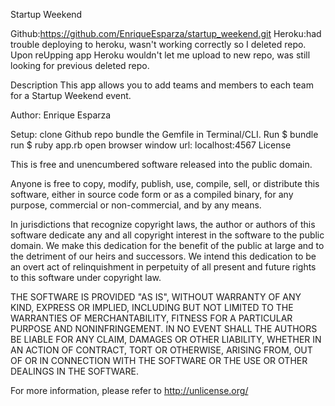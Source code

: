 Startup Weekend

Github:https://github.com/EnriqueEsparza/startup_weekend.git
Heroku:had trouble deploying to heroku, wasn't working correctly so I deleted repo. Upon reUpping app
Heroku wouldn't let me upload to new repo, was still looking for previous deleted repo.

Description
This app allows you to add teams and members to each team for a Startup Weekend event.

Author:
Enrique Esparza

Setup:
clone Github repo
bundle the Gemfile in Terminal/CLI. Run $ bundle
run $ ruby app.rb
open browser window url: localhost:4567
License

This is free and unencumbered software released into the public domain.

Anyone is free to copy, modify, publish, use, compile, sell, or distribute this software, either in source code form or as a compiled binary, for any purpose, commercial or non-commercial, and by any means.

In jurisdictions that recognize copyright laws, the author or authors of this software dedicate any and all copyright interest in the software to the public domain. We make this dedication for the benefit of the public at large and to the detriment of our heirs and successors. We intend this dedication to be an overt act of relinquishment in perpetuity of all present and future rights to this software under copyright law.

THE SOFTWARE IS PROVIDED "AS IS", WITHOUT WARRANTY OF ANY KIND, EXPRESS OR IMPLIED, INCLUDING BUT NOT LIMITED TO THE WARRANTIES OF MERCHANTABILITY, FITNESS FOR A PARTICULAR PURPOSE AND NONINFRINGEMENT. IN NO EVENT SHALL THE AUTHORS BE LIABLE FOR ANY CLAIM, DAMAGES OR OTHER LIABILITY, WHETHER IN AN ACTION OF CONTRACT, TORT OR OTHERWISE, ARISING FROM, OUT OF OR IN CONNECTION WITH THE SOFTWARE OR THE USE OR OTHER DEALINGS IN THE SOFTWARE.

For more information, please refer to http://unlicense.org/
